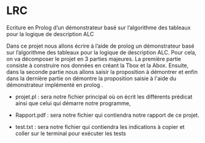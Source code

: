 # LRC
Ecriture en Prolog d’un démonstrateur basé sur  l’algorithme  des tableaux pour la logique de description ALC

Dans ce projet nous allons écrire à l’aide de prolog un démonstrateur basé sur l’algorithme des tableaux pour la
logique de description ALC.
Pour cela, on va décomposer le projet en 3 parties majeures. La première partie consiste à construire nos données
en créant la Tbox et la Abox. Ensuite, dans la seconde partie nous allons saisir la proposition à démontrer et enfin
dans la dernière partie on démontre la proposition saisie à l'aide du démonstrateur implémenté en prolog .

- projet.pl : sera notre fichier principal où on écrit les différents prédicat ainsi que celui qui démarre notre
programme,

- Rapport.pdf : sera notre fichier qui contiendra notre rapport de ce projet.

- test.txt : sera notre fichier qui contiendra les indications à copier et coller sur le terminal pour exécuter les
tests
